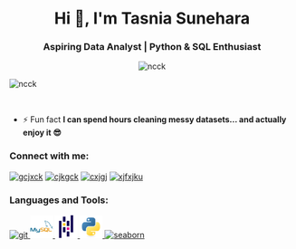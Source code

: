 <h1 align="center">Hi 👋, I'm Tasnia Sunehara</h1>
<h3 align="center">Aspiring Data Analyst | Python & SQL Enthusiast</h3>
<p align="center"> <img src="https://www.careersinaudit.com/_resx/imageresource/4214b372e6ede86d1c300f9339e8847e8e9164e0-2004-222-0-0-0" alt="ncck" /> </p>

<p align="left"> <img src="https://komarev.com/ghpvc/?username=ncck&label=Profile%20views&color=0e75b6&style=flat" alt="ncck" /> </p>


<p align="left"> <a href="https://twitter.com/" target="blank"><img src="https://img.shields.io/twitter/follow/?logo=twitter&style=for-the-badge" alt="" /></a> </p>

- ⚡ Fun fact **I can spend hours cleaning messy datasets… and actually enjoy it 😎**

<h3 align="left">Connect with me:</h3>
<p align="left">
<a href="https://linkedin.com/in/gcjxck" target="blank"><img align="center" src="https://raw.githubusercontent.com/rahuldkjain/github-profile-readme-generator/master/src/images/icons/Social/linked-in-alt.svg" alt="gcjxck" height="30" width="40" /></a>
<a href="https://kaggle.com/cjkgck" target="blank"><img align="center" src="https://raw.githubusercontent.com/rahuldkjain/github-profile-readme-generator/master/src/images/icons/Social/kaggle.svg" alt="cjkgck" height="30" width="40" /></a>
<a href="https://www.hackerrank.com/cxjgj" target="blank"><img align="center" src="https://raw.githubusercontent.com/rahuldkjain/github-profile-readme-generator/master/src/images/icons/Social/hackerrank.svg" alt="cxjgj" height="30" width="40" /></a>
<a href="https://www.leetcode.com/xjfxjku" target="blank"><img align="center" src="https://raw.githubusercontent.com/rahuldkjain/github-profile-readme-generator/master/src/images/icons/Social/leet-code.svg" alt="xjfxjku" height="30" width="40" /></a>
</p>

<h3 align="left">Languages and Tools:</h3>
<p align="left"> <a href="https://git-scm.com/" target="_blank" rel="noreferrer"> <img src="https://www.vectorlogo.zone/logos/git-scm/git-scm-icon.svg" alt="git" width="40" height="40"/> </a> <a href="https://www.mysql.com/" target="_blank" rel="noreferrer"> <img src="https://raw.githubusercontent.com/devicons/devicon/master/icons/mysql/mysql-original-wordmark.svg" alt="mysql" width="40" height="40"/> </a> <a href="https://pandas.pydata.org/" target="_blank" rel="noreferrer"> <img src="https://raw.githubusercontent.com/devicons/devicon/2ae2a900d2f041da66e950e4d48052658d850630/icons/pandas/pandas-original.svg" alt="pandas" width="40" height="40"/> </a> <a href="https://www.python.org" target="_blank" rel="noreferrer"> <img src="https://raw.githubusercontent.com/devicons/devicon/master/icons/python/python-original.svg" alt="python" width="40" height="40"/> </a> <a href="https://seaborn.pydata.org/" target="_blank" rel="noreferrer"> <img src="https://seaborn.pydata.org/_images/logo-mark-lightbg.svg" alt="seaborn" width="40" height="40"/> </a> </p>


